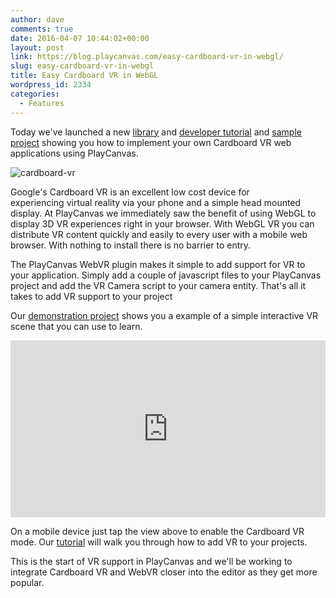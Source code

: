 ```yaml
---
author: dave
comments: true
date: 2016-04-07 10:44:02+00:00
layout: post
link: https://blog.playcanvas.com/easy-cardboard-vr-in-webgl/
slug: easy-cardboard-vr-in-webgl
title: Easy Cardboard VR in WebGL
wordpress_id: 2334
categories:
  - Features
---
```


Today we've launched a new [library](https://github.com/playcanvas/webvr) and [developer tutorial](https://developer.playcanvas.com/en/tutorials/beginner/cardboard-vr/) and [sample project](https://playcanvas.com/project/389453/overview/tutorial-cardboard-vr) showing you how to implement your own Cardboard VR web applications using PlayCanvas.

![cardboard-vr](https://blog.playcanvas.com/wp-content/uploads/2016/04/cardboard-vr.jpg)

Google's Cardboard VR is an excellent low cost device for experiencing virtual reality via your phone and a simple head mounted display. At PlayCanvas we immediately saw the benefit of using WebGL to display 3D VR experiences right in your browser. With WebGL VR you can distribute VR content quickly and easily to every user with a mobile web browser. With nothing to install there is no barrier to entry.

The PlayCanvas WebVR plugin makes it simple to add support for VR to your application. Simply add a couple of javascript files to your PlayCanvas project and add the VR Camera script to your camera entity. That's all it takes to add VR support to your project

Our [demonstration project](https://playcanvas.com/project/389453/overview/tutorial-cardboard-vr) shows you a example of a simple interactive VR scene that you can use to learn.

<div style="position: relative; padding-bottom: 56.25%; height: 0; overflow: hidden; max-width: 100%;">
  <iframe frameborder="0" style="position: absolute; top:0; left: 0; width: 100%; height: 100%;" src="https://playcanv.as/p/ktssxBWc/" webkitallowfullscreen='true' mozallowfullscreen='true' allowfullscreen='true'></iframe>
</div>

On a mobile device just tap the view above to enable the Cardboard VR mode. Our [tutorial](https://developer.playcanvas.com/en/tutorials/beginner/cardboard-vr/) will walk you through how to add VR to your projects.

This is the start of VR support in PlayCanvas and we'll be working to integrate Cardboard VR and WebVR closer into the editor as they get more popular.
